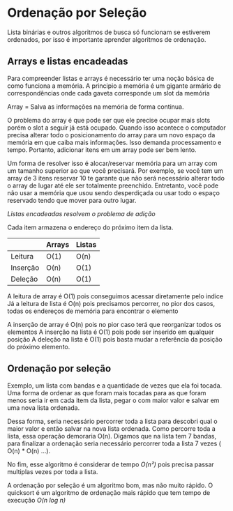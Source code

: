 # Ordenação por Seleção

Lista binárias e outros algoritmos de busca só funcionam se estiverem ordenados, por isso é importante aprender algoritmos de ordenação.

## Arrays e listas encadeadas
Para compreender listas e arrays é necessário ter uma noção básica de como funciona a memória. A principio a memória é um gigante armário de correspondências onde cada gaveta corresponde um slot da memória

Array = Salva as informações na memória de forma continua.

O problema do array é que pode ser que ele precise ocupar mais slots porém o slot a seguir já está ocupado. Quando isso acontece o computador precisa alterar todo o posicionamento do array para um novo espaço da memória em que caiba mais informações. Isso demanda processamento e tempo. Portanto, adicionar itens em um array pode ser bem lento.

Um forma de resolver isso é alocar/reservar memória para um array com um tamanho superior ao que você precisará. Por exemplo, se você tem um array de 3 itens reservar 10 te garante que não será necessário alterar todo o array de lugar até ele ser totalmente preenchido. Entretanto, você pode não usar a memória que usou sendo desperdiçada ou usar todo o espaço reservado tendo que mover para outro lugar.

*Listas encadeadas resolvem o problema de adição*

Cada item armazena o endereço do próximo item da lista.

|          | Arrays | Listas |
|----------|--------|--------|
| Leitura  | O(1)   | O(n)   |
| Inserção | O(n)   | O(1)   |
| Deleção  | O(n)   | O(1)   |

A leitura de array é O(1) pois conseguimos acessar diretamente pelo indice
Já a leitura de lista é O(n) pois precisamos percorrer, no pior dos casos, todas os endereços de memória para encontrar o elemento

A inserção de array é O(n) pois no pior caso terá que reorganizar todos os elementos
A inserção na lista é O(1) pois pode ser inserido em qualquer posição
A deleção na lista é O(1) pois basta mudar a referência da posição do próximo elemento.

## Ordenação por seleção
Exemplo, um lista com bandas e a quantidade de vezes que ela foi tocada.
Uma forma de ordenar as que foram mais tocadas para as que foram menos seria ir em cada item da lista, pegar o com maior valor e salvar em uma nova lista ordenada.

Dessa forma, seria necessário percorrer toda a lista para descobri qual o maior valor e então salvar na nova lista ordenada. Como percorre toda a lista, essa operação demoraria O(n). Digamos que na lista tem 7 bandas, para finalizar a ordenação seria necessário percorrer toda a lista 7 vezes ( O(n) * O(n) ...).

No fim, esse algoritmo é considerar de tempo *O(n²)* pois precisa passar multiplas vezes por toda a lista.

A ordenação por seleção é um algoritmo bom, mas não muito rápido. O quicksort é um algoritmo de ordenação mais rápido que tem tempo de execução *O(n log n)*
